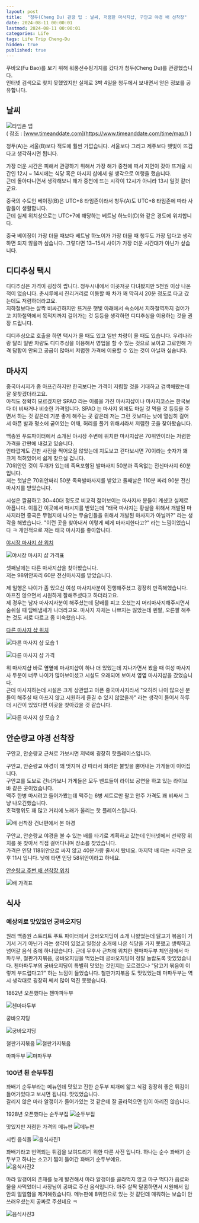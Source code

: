 ```yaml
---
layout: post
title:  "청두(Cheng Du) 관광 팁 : 날씨, 저렴한 마사지샵, 구안교 야경 배 선착장"
date: 2024-08-11 00:00:01
lastmod: 2024-08-11 00:00:01 
categories: Life
tags: Life Trip Cheng-Du
hidden: true
published: true
---
```


푸바오(Fu Bao)를 보기 위해 워룽선수핑기지를 갔다가 청두(Cheng Du)를 관광했습니다.  
인터넷 검색으로 찾지 못했었지만 실제로 3박 4일을 청두에서 보내면서 얻은 정보를 공유합니다.  

<!--more-->


## 날씨

![타임존 맵](https://s3.ap-northeast-2.amazonaws.com/media.dveamer.com/images/2024/tips-chengdu/resized_map_timezone.jpg)   
( 참조 : [www.timeanddate.com](https://www.timeanddate.com/time/map/) )

청두(A)는 서울(B)보다 적도에 훨씬 가깝습니다. 서울보다 그리고 제주보다 햇빛이 뜨겁다고 생각하시면 됩니다.  

가장 더운 시간은 피해서 관광하기 위해서 가장 해가 중천에 떠서 지면이 갖아 뜨거울 시간인 12시 ~ 14시에는 식당 혹은 마시지 샵에서 쉴 생각으로 여행을 했습니다.  
근데 돌아다니면서 생각해보니 해가 중천에 뜨는 시각이 12시가 아니라 13시 일것 같더군요.  

중국의 수도인 베이징(B)은 UTC+8 타임존이라서 청두(A)도 UTC+8 타임존에 따라 사람들이 생활합니다.  
근데 실제 위치상으로는 UTC+7에 해당하는 베트남 하노이(D)와 같은 경도에 위치합니다.  

중국 베이징이 가장 더울 때보다 베트남 하노이가 가장 더울 때 청두도 가장 덥다고 생각하면 되지 않을까 싶습니다. 그렇다면 13~15시 사이가 가장 더운 시간대가 아닌가 싶습니다.  

<!--ads-->

## 디디추싱 택시

디디추싱은 가격이 굉장히 쌉니다. 청두시내에서 이곳저곳 다녀봤지만 5천원 이상 나온적이 없습니다. 춘시루에서 진리거리로 이동할 때 차가 꽤 막혀서 20분 정도로 타고 갔는데도 저렴하더라고요.  
지하철보다는 살짝 비싸긴하지만 뜨거운 햇빛 아래에서 숙소에서 지하철역까지 걸어가고 지하철역에서 목적지까지 걸어가는 것 등등을 생각하면 디디추싱을 이용하는 것을 권장 드립니다.  

디디추싱으로 호출을 하면 택시가 올 때도 있고 일반 차량이 올 때도 있습니다. 우리나라랑 달리 일반 차량도 디디추싱을 이용해서 영업을 할 수 있는 것으로 보이고 그로인해 가격 담합이 안되고 공급이 많아서 저렵한 가격에 이용할 수 있는 것이 아닐까 싶습니다.  

## 마사지

중국마시지가 좀 아프긴하지만 한국보다는 가격이 저렴할 것을 기대하고 검색해봤는데 잘 못찾겠더라고요.  
아직도 정확히 모르겠지만 SPAO 라는 이름을 가진 마사지샵이나 마사지코스는 한국보다 더 비싸거나 비슷한 가격입니다. SPAO 는 마사지 외에도 마실 것 먹을 것 등등을 주면서 하는 것 같은데 기분 좋게 해주는 곳 같은데 저는 그런 것보다는 낮에 열심히 걸어서 아픈 발과 평소에 굳어있는 어깨, 허리를 풀기 위해서라서 저렴한 곳을 찾아봤습니다.  

백종원 푸드파이터에서 소개된 야시장 주변에 위치한 마사지샵은 70위안이라는 저렴한 가격을 간판에 내걸고 있습니다.  
안타깝게도 간판 사진을 찍어오질 않았는데 지도보고 걷다보시면 70이라는 숫자가 꽤 크게 적혀있어서 쉽게 찾으실 겁니다.  
70위안인 것이 두개가 있는데 족욕포함된 발마사지 50분과 족욕없는 전신마사지 60분입니다.  
저는 첫날은 70위안짜리 50분 족욕발마사지를 받았고 둘째날은 110분 짜리 90분 전신마사지를 받았습니다.  

시설은 깔끔하고 30~40대 정도로 비교적 젊어보이는 마사지사 분들이 계셨고 실제로 아픕니다. 이틀간 이곳에서 마시지를 받았는데 "태국 마사지는 황실을 위해서 개발된 마사지라면 중국은 무협지에 나오는 무술인들을 위해서 개발된 마사지가 아닐까?" 라는 생각을 해봤습니다. "이런 곳을 찾아내서 이렇게 쎼게 마사지한다고?" 라는 느낌이었습니다 ㅋ 개인적으로 저는 태국 마사지를 좋아합니다.  

[야시장 마사지 샵 위치](https://maps.app.goo.gl/EAKQdnwR52L6o6xaA)   

![야시장 마사지 샵 가격표](https://s3.ap-northeast-2.amazonaws.com/media.dveamer.com/images/2024/tips-chengdu/resized_PXL_20240801_142444920.jpg)   


셋째날에는 다른 마사지샵을 찾아봤습니다.  
저는 98위안짜리 60분 전신마사지를 받았습니다.  

제 일행은 나이가 좀 있으신 여성 마사지사분이 진행해주셨고 굉장히 만족해했습니다. 아프진 않으면서 시원하게 잘해주셨다고 하더라고요.  
제 경우는 남자 마사지사분이 해주셨는데 담배를 피고 오셨는지 머리마사지해주시면서 숨쉬실 때 담배냄새가 나더라고요. 마사지 자체는 나쁘지는 않았는데 왼팔, 오른팔 해주는 것도 서로 다르고 좀 미숙했습니다.  

[다른 마사지 샵 위치](https://maps.app.goo.gl/Sb9GnWDWbX6SH19XA)   

![다른 마사지 샵 모습 1](https://s3.ap-northeast-2.amazonaws.com/media.dveamer.com/images/2024/tips-chengdu/resized_PXL_20240803_134851932.jpg)   

![다른 마사지 샵 가격](https://s3.ap-northeast-2.amazonaws.com/media.dveamer.com/images/2024/tips-chengdu/resized_PXL_20240803_120326851.jpg)   

위 마사지샵 바로 옆옆에 마사지샵이 하나 더 있었는데 지나가면서 봤을 때 여성 마사지사 두분이 너무 나이가 많아보이셨고 시설도 오래되어 보여서 옆옆 마사지샵을 갔었습니다.  
근데 마사지하는데 시설은 크게 상관없고 아픈 중국마사지라서 "오히려 나이 많으신 분들이 해주실 때 아프지 않고 시원하게 즐길 수 있지 않았을까" 라는 생각이 들어서 하루 더 시간이 있었다면 이곳을 찾아갔을 것 같습니다.  

![다른 마사지 샵 모습 2](https://s3.ap-northeast-2.amazonaws.com/media.dveamer.com/images/2024/tips-chengdu/resized_PXL_20240803_134908525.jpg)   

<!--ads-->

## 안순량교 야경 선착장 

구안교, 안순량교 근처로 가보시면 저녁에 굉장히 핫플레이스입니다.  

구안교, 안순량교 야경이 꽤 멋지며 강 따라서 화려한 불빛을 뿜어내는 가게들이 이어집니다.  
구안교를 도보로 건너가보니 가게들은 모두 밴드들이 라이브 공연을 하고 있는 라이브 바 같은 곳이었습니다.  
맥주 한병 마시려고 들어가봤는데 맥주는 6병 세트로만 팔고 안주 가격도 꽤 비싸서 그냥 나오긴했습니다.  
호객행위도 꽤 많고 거리에 노래가 울리는 핫 플레이스입니다.  


![배 선착장 건너편에서 본 야경](https://s3.ap-northeast-2.amazonaws.com/media.dveamer.com/images/2024/tips-chengdu/resized_PXL_20240802_125001548.jpg)   

구안교, 안순량교 야경을 볼 수 있는 배를 타기로 계획하고 갔는데 인터넷에서 선착장 위치를 못 찾아서 직접 걸어다니며 장소를 찾았습니다.  
가격은 인당 118위안으로 싸지 않고 40분가량 줄서서 탔네요. 마지막 배 타는 시각은 오후 11시 입니다. 낮에 타면 인당 58위안이라고 하네요.  

[안순량교 주변 배 선착장 위치](https://maps.app.goo.gl/fd1mVMA4WGPR73GT7)  

![배 가격표](https://s3.ap-northeast-2.amazonaws.com/media.dveamer.com/images/2024/tips-chengdu/resized_PXL_20240802_130435573.jpg)   

<!--ads-->

## 식사

### 예상외로 맛있었던 궁바오지딩

원래 백종원 스트리트 푸트 파이터에서 궁바오지딩이 소개 나왔었는데 닭고기 볶음이 거기서 거기 아닌가 라는 생각이 있었고 일정상 소개에 나온 식당을 가지 못했고 생략하고 넘어갈 음식 중에 하나였습니다. 근데 무후사 근처에 위치한 첸마파두부 체인점에서 마파두부, 철판가지볶음, 궁바오지딩을 먹었는데 궁바오지딩이 정말 놀랍도록 맛있었습니다. 첸마파두부의 궁바오지딩이 특별히 맛있는 것인지는 모르겠으나 "닭고기 볶음이 이렇게 부드럽다고?" 하는 느낌이 들었습니다. 철판가지볶음 도 맛있었는데 마파두부는 역시 생각대로 굉장히 쎄서 많이 먹진 못했습니다.  

1862년 오픈했다는 첸마파두부 

![첸마파두부](https://s3.ap-northeast-2.amazonaws.com/media.dveamer.com/images/2024/tips-chengdu/resized_PXL_20240802_065209674.jpg)   

궁바오지딩 

![궁바오지딩](https://s3.ap-northeast-2.amazonaws.com/media.dveamer.com/images/2024/tips-chengdu/resized_PXL_20240802_071945602.jpg)   

철판가지볶음
![철판가지볶음](https://s3.ap-northeast-2.amazonaws.com/media.dveamer.com/images/2024/tips-chengdu/resized_PXL_20240802_072945490_.jpg)   

마파두부
![마파두부](https://s3.ap-northeast-2.amazonaws.com/media.dveamer.com/images/2024/tips-chengdu/resized_PXL_20240802_074326632.jpg)   


### 100년 된 순부두집

꽈배기 순두부라는 메뉴인데 맛있고 진한 순두부 찌개에 얇고 식감 굉장히 좋은 튀김이 들어가있다고 보시면 됩니다. 맛있었습니다.  
갈리지 않은 마라 알갱이가 들어가있는 것 같은데 잘 골라먹으면 입이 아리진 않습니다.  


1928년 오픈했다는 순두부집
![순두부집](https://s3.ap-northeast-2.amazonaws.com/media.dveamer.com/images/2024/tips-chengdu/resized_PXL_20240803_063651402.jpg)   


맛있지만 저렴한 가격의 메뉴판 
![메뉴판](https://s3.ap-northeast-2.amazonaws.com/media.dveamer.com/images/2024/tips-chengdu/resized_PXL_20240803_070901389.jpg)   


시킨 음식들
![음식사진1](https://s3.ap-northeast-2.amazonaws.com/media.dveamer.com/images/2024/tips-chengdu/resized_PXL_20240803_064810864.jpg)   

꽈배기라고 번역되는 튀김을 보여드리기 위한 다른 사진 입니다. 하나는 순수 꽈배기 순두부고 하나는 소고기 찜이 들어간 꽈배기 순두부예요.  
![음식사진2](https://s3.ap-northeast-2.amazonaws.com/media.dveamer.com/images/2024/tips-chengdu/resized_PXL_20240803_064712270.jpg)   


마라 알갱이의 존재를 늦게 발견해서 마라 알갱이를 골라먹지 않고 마구 먹다가 음료와 물을 사먹었더니 사장님이 공짜로 주신 음식입니다. 아주 살짝 달콤하면서 시원해서 입안의 얼얼함을 제거해줬습니다. 메뉴판에 8위안으로 있는 것 같던데 매워하는 보습이 안쓰러우셨는지 공짜로 주셨네요 ㅋ  

![음식사진3](https://s3.ap-northeast-2.amazonaws.com/media.dveamer.com/images/2024/tips-chengdu/resized_PXL_20240803_070950968.jpg)   

